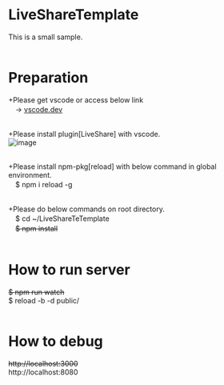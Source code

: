# LiveShareTemplate
This is a small sample.<br>
<br>

# Preparation
+Please get vscode or access below link<br>
　-> <a href="https://vscode.dev" taret="_blank">vscode.dev</a><br>
<br>
 
+Please install plugin[LiveShare] with vscode.<br>
![image](https://github.com/gain5151/LiveShareTemplate/assets/148036831/d9fc2059-5fb6-43a4-bb44-171d44878344)<br>
<br>

+Please install npm-pkg[reload] with below command in global environment.<br>
　$ npm i reload -g<br>
<br>

+Please do below commands on root directory.<br>
　$ cd ~/LiveShareTeTemplate<br>
　~~$ npm install~~<br>
<br>

# How to run server
~~$ npm run watch~~ <br>
$ reload -b -d public/<br>
<br>

# How to debug
~~http://localhost:3000~~ <br>
http://localhost:8080<br>
<br>

